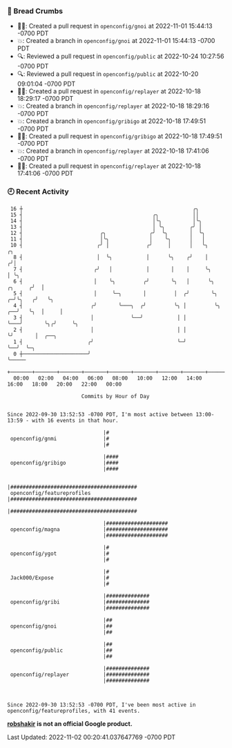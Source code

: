 ### 🍞 Bread Crumbs

 * ✍🏼: Created a pull request in `openconfig/gnoi` at 2022-11-01 15:44:13 -0700 PDT
 * 💥: Created a branch in `openconfig/gnoi` at 2022-11-01 15:44:13 -0700 PDT
 * 🔍: Reviewed a pull request in  `openconfig/public` at 2022-10-24 10:27:56 -0700 PDT
 * 🔍: Reviewed a pull request in  `openconfig/public` at 2022-10-20 09:01:04 -0700 PDT
 * ✍🏼: Created a pull request in `openconfig/replayer` at 2022-10-18 18:29:17 -0700 PDT
 * 💥: Created a branch in `openconfig/replayer` at 2022-10-18 18:29:16 -0700 PDT
 * 💥: Created a branch in `openconfig/gribigo` at 2022-10-18 17:49:51 -0700 PDT
 * ✍🏼: Created a pull request in `openconfig/gribigo` at 2022-10-18 17:49:51 -0700 PDT
 * 💥: Created a branch in `openconfig/replayer` at 2022-10-18 17:41:06 -0700 PDT
 * ✍🏼: Created a pull request in `openconfig/replayer` at 2022-10-18 17:41:06 -0700 PDT

### 🕘 Recent Activity
```
 16 ┼                                                       ╭╮
 15 ┤                                          ╭╮           ││
 14 ┤                                          │╰╮          │╰╮
 13 ┤                                          │ ╰╮        ╭╯ │
 12 ┤                         ╭╮              ╭╯  ╰╮       │  ╰╮
 11 ┤                         │╰╮             │    ╰╮      │   │
 10 ┤                        ╭╯ │            ╭╯     │      │   ╰╮                     ╭╮
  8 ┤                        │  ╰╮           │      ╰╮    ╭╯    │                    ╭╯│
  7 ┤                       ╭╯   │           │       │    │     ╰╮                   │ ╰╮
  6 ┤                       │    ╰╮         ╭╯       ╰╮   │      ╰╮          ╭╮     ╭╯  │
  5 ┤                       │     ╰─╮       │         │  ╭╯       ╰╮       ╭─╯╰╮   ╭╯   ╰╮
  4 ┤                      ╭╯       ╰───╮  ╭╯         ╰╮ │         ╰╮   ╭──╯   ╰╮  │     │
  3 ┤                      │            ╰──╯           │ │          ╰───╯       ╰╮╭╯     ╰╮
  2 ┤                      │                           │ │                       ╰╯       │  ╭──╮
  1 ┤                     ╭╯                           ╰─╯                                ╰──╯  ╰─╮
  0 ┼─────────────────────╯                                                                       ╰─────
    +───────+───────+───────+───────+───────+───────+───────+───────+───────+───────+───────+───────+────
  00:00   02:00   04:00   06:00   08:00   10:00   12:00   14:00   16:00   18:00   20:00   22:00   00:00   

						Commits by Hour of Day


Since 2022-09-30 13:52:53 -0700 PDT, I'm most active between 13:00-13:59 - with 16 events in that hour.

```



```
                               |#
 openconfig/gnmi               |#
                               |#

                               |####
 openconfig/gribigo            |####
                               |####

                               |#########################################
 openconfig/featureprofiles    |#########################################
                               |#########################################

                               |####################
 openconfig/magna              |####################
                               |####################

                               |#
 openconfig/ygot               |#
                               |#

                               |#
 Jack000/Expose                |#
                               |#

                               |##############
 openconfig/gribi              |##############
                               |##############

                               |##
 openconfig/gnoi               |##
                               |##

                               |##
 openconfig/public             |##
                               |##

                               |##############
 openconfig/replayer           |##############
                               |##############



Since 2022-09-30 13:52:53 -0700 PDT, I've been most active in openconfig/featureprofiles, with 41 events.

```
**[robshakir](mailto:robjs@google.com) is not an official Google product.**  


Last Updated: 2022-11-02 00:20:41.037647769 -0700 PDT
